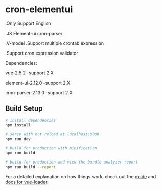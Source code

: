# cron-elementui

.Only Support English

.JS Element-ui cron-parser

.V-model
.Support multiple crontab expression

.Support cron expression validator


Dependencies:

vue-2.5.2  -support 2.X

element-ui-2.12.0  -support 2.X

cron-parser-2.13.0  -support 2.X


## Build Setup

``` bash
# install dependencies
npm install

# serve with hot reload at localhost:8080
npm run dev

# build for production with minification
npm run build

# build for production and view the bundle analyzer report
npm run build --report
```

For a detailed explanation on how things work, check out the [guide](http://vuejs-templates.github.io/webpack/) and [docs for vue-loader](http://vuejs.github.io/vue-loader).
